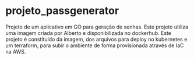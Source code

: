 # projeto_passgenerator
Projeto de um aplicativo em GO para geração de senhas. Este projeto utiliza uma imagem criada por Alberto e disponibilizada no dockerhub. Este projeto é constituído da imagem, dos arquivos para deploy no kubernetes e um terraform, para subir o ambiente de forma provisionada através de IaC na AWS. 
